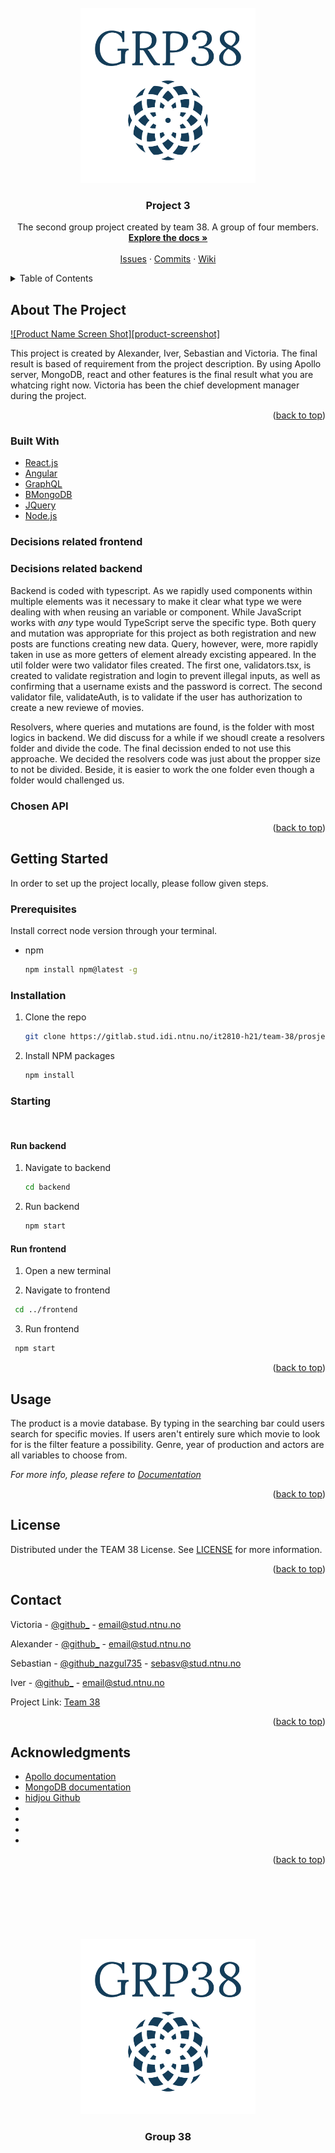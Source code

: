 <div id="top"></div>


<!-- PROJECT SHIELDS -->
<!--
*** This layout reused from an other project Sebastian has created. 
*** Sebastian is the author of the original version with some inspiration from the web.
-->

<!-- PROJECT LOGO -->
<br />
<div align="center">
  <a href="https://gitlab.stud.idi.ntnu.no/it2810-h21/team-38/prosjekt-3">
    <img src="docs/logo.svg" alt="Logo" width="280" height="280">
  </a>

<h3 align="center">Project 3</h3>

  <p align="center">
    The second group project created by team 38. A group of four members. 
    <br />
    <a href="https://gitlab.stud.idi.ntnu.no/it2810-h21/team-38/prosjekt-3"><strong>Explore the docs »</strong></a>
    <br />
    <br />
    <a href="https://gitlab.stud.idi.ntnu.no/it2810-h21/team-38/prosjekt-3/-/issues">Issues</a>
    ·
    <a href="https://gitlab.stud.idi.ntnu.no/it2810-h21/team-38/prosjekt-3/-/commits/master">Commits</a>
    ·
    <a href="https://gitlab.stud.idi.ntnu.no/it2810-h21/team-38/prosjekt-3/-/wikis/home">Wiki</a>
  </p>
</div>



<!-- TABLE OF CONTENTS -->
<details>
  <summary>Table of Contents</summary>
  <ol>
    <li>
      <a href="#about-the-project">About The Project</a>
      <ul>
        <li><a href="#built-with">Built With</a></li>
      </ul>
    </li>
    <li>
      <a href="#getting-started">Getting Started</a>
      <ul>
        <li><a href="#prerequisites">Prerequisites</a></li>
        <li><a href="#installation">Installation</a></li>
        <li><a href="#starting">Starting</a></li>
      </ul>
    </li>
    <li><a href="#usage">Usage</a></li>
    <li><a href="#license">License</a></li>
    <li><a href="#contact">Contact</a></li>
    <li><a href="#acknowledgments">Acknowledgments</a></li>
  </ol>
</details>



<!-- ABOUT THE PROJECT -->
## About The Project

[![Product Name Screen Shot][product-screenshot]](https://example.com)

This project is created by Alexander, Iver, Sebastian and Victoria. The final result is based of requirement from the project description. By using Apollo server, MongoDB, react and other features is the final result what you are whatcing right now. Victoria has been the chief development manager during the project.
<div align="right">(<a href="#top">back to top</a>)</div>



### Built With

* [React.js](https://reactjs.org/)
* [Angular](https://angular.io/)
* [GraphQL](https://www.apollographql.com/docs/)
* [BMongoDB](https://www.mongodb.com)
* [JQuery](https://jquery.com)
* [Node.js](https://node.com)

### Decisions related frontend 

### Decisions related backend
Backend is coded with typescript. As we rapidly used components within multiple elements was it necessary to make it clear what type we were dealing with when reusing an variable or component. While JavaScript works with _any_ type would TypeScript serve the specific type. 
Both query and mutation was appropriate for this project as both registration and new posts are functions creating new data. Query, however, were, more rapidly taken in use as more getters of element already excisting appeared. In the util folder were two validator files created. The first one, validators.tsx, is created to validate registration and login to prevent illegal inputs, as well as confirming that a username exists and the password is correct. The second validator file, validateAuth, is to validate if the user has authorization to create a new reviewe of movies. 

Resolvers, where queries and mutations are found, is the folder with most logics in backend. We did discuss for a while if we shoudl create a resolvers folder and divide the code. The final decission ended to not use this approache. We decided the resolvers code was just about the propper size to not be divided. Beside, it is easier to work the one folder even though a folder would challenged us.

### Chosen API

<div align="right">(<a href="#top">back to top</a>)</div>



<!-- GETTING STARTED -->
## Getting Started

In order to set up the project locally, please follow given steps. 

### Prerequisites
Install correct node version through your terminal.
* npm
  ```sh
  npm install npm@latest -g
  ```

### Installation

1. Clone the repo
   ```sh
   git clone https://gitlab.stud.idi.ntnu.no/it2810-h21/team-38/prosjekt-3.git
   ```
2. Install NPM packages
   ```sh
   npm install
   ```

### Starting
</br>

#### Run backend

1. Navigate to backend
   ```sh
   cd backend
   ```
2. Run backend
   ```sh
   npm start
   ```

#### Run frontend
1. Open a new terminal

2. Navigate to frontend 
  ```sh
   cd ../frontend
   ```
3. Run frontend 
  ```sh
   npm start
   ```

<div align="right">(<a href="#top">back to top</a>)</div>



<!-- USAGE EXAMPLES -->
## Usage

The product is a movie database. By typing in the searching bar could users search for specific movies. If users aren't entirely sure which movie to look for is the filter feature a possibility. Genre, year of production and actors are all variables to choose from.  


_For more info, please refere to [Documentation](https://gitlab.stud.idi.ntnu.no/it2810-h21/team-38/prosjekt-3/docs)_

<div align="right">(<a href="#top">back to top</a>)</div>


<!-- LICENSE -->
## License

Distributed under the TEAM 38 License. See [LICENSE](https://gitlab.stud.idi.ntnu.no/it2810-h21/team-38/prosjekt-3/docs/LICENSE.txt) for more information.

<div align="right">(<a href="#top">back to top</a>)</div>



<!-- CONTACT -->
## Contact

Victoria - [@github_](https://github.com/) - email@stud.ntnu.no

Alexander - [@github_](https://github.com/) - email@stud.ntnu.no

Sebastian - [@github_nazgul735](https://github.com/nazgul735) - sebasv@stud.ntnu.no

Iver - [@github_](https://github.com/) - email@stud.ntnu.no

Project Link: [Team 38](https://gitlab.stud.idi.ntnu.no/it2810-h21/team-38)

<div align="right">(<a href="#top">back to top</a>)</div>



<!-- ACKNOWLEDGMENTS -->
## Acknowledgments

* [Apollo documentation](https://www.apollographql.com/docs/)
* [MongoDB documentation](https://docs.mongodb.com/)
* [hidjou Github](https://github.com/hidjou/classsed-graphql-mern-apollo/tree/master)
* []()
* []()
* []()
* []()
<div align="right">(<a href="#top">back to top</a>)</div>

<br />
<br />
<br />
<br />
<br />
<br />
<br />
<div align="center">
  <a href="https://gitlab.stud.idi.ntnu.no/it2810-h21/team-38/prosjekt-3">
    <img src="docs/logo.svg" alt="Logo" width="280" height="280">
  </a>

<h3 align="center">Group 38</h3>
</div>
